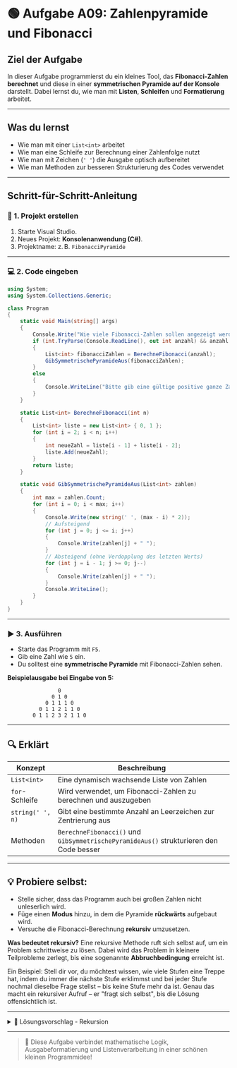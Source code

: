 # 🟢 Aufgabe A09: Zahlenpyramide und Fibonacci

## Ziel der Aufgabe

In dieser Aufgabe programmierst du ein kleines Tool, das **Fibonacci-Zahlen berechnet** und diese in einer **symmetrischen Pyramide auf der Konsole** darstellt.
Dabei lernst du, wie man mit **Listen**, **Schleifen** und **Formatierung** arbeitet.

---

## Was du lernst

- Wie man mit einer `List<int>` arbeitet
- Wie man eine Schleife zur Berechnung einer Zahlenfolge nutzt
- Wie man mit Zeichen (`' '`) die Ausgabe optisch aufbereitet
- Wie man Methoden zur besseren Strukturierung des Codes verwendet

---

## Schritt-für-Schritt-Anleitung

### 🔧 1. Projekt erstellen

1. Starte Visual Studio.
2. Neues Projekt: **Konsolenanwendung (C#)**.
3. Projektname: z. B. `FibonacciPyramide`

---

### 💻 2. Code eingeben

```csharp
using System;
using System.Collections.Generic;

class Program
{
    static void Main(string[] args)
    {
        Console.Write("Wie viele Fibonacci-Zahlen sollen angezeigt werden? ");
        if (int.TryParse(Console.ReadLine(), out int anzahl) && anzahl > 0)
        {
            List<int> fibonacciZahlen = BerechneFibonacci(anzahl);
            GibSymmetrischePyramideAus(fibonacciZahlen);
        }
        else
        {
            Console.WriteLine("Bitte gib eine gültige positive ganze Zahl ein.");
        }
    }

    static List<int> BerechneFibonacci(int n)
    {
        List<int> liste = new List<int> { 0, 1 };
        for (int i = 2; i < n; i++)
        {
            int neueZahl = liste[i - 1] + liste[i - 2];
            liste.Add(neueZahl);
        }
        return liste;
    }

    static void GibSymmetrischePyramideAus(List<int> zahlen)
    {
        int max = zahlen.Count;
        for (int i = 0; i < max; i++)
        {
            Console.Write(new string(' ', (max - i) * 2));
            // Aufsteigend
            for (int j = 0; j <= i; j++)
            {
                Console.Write(zahlen[j] + " ");
            }
            // Absteigend (ohne Verdopplung des letzten Werts)
            for (int j = i - 1; j >= 0; j--)
            {
                Console.Write(zahlen[j] + " ");
            }
            Console.WriteLine();
        }
    }
}
```

---

### ▶️ 3. Ausführen

- Starte das Programm mit `F5`.
- Gib eine Zahl wie `5` ein.
- Du solltest eine **symmetrische Pyramide** mit Fibonacci-Zahlen sehen.

**Beispielausgabe bei Eingabe von 5:**

```
                0 
              0 1 0 
            0 1 1 1 0 
          0 1 1 2 1 1 0 
        0 1 1 2 3 2 1 1 0 
```

---

## 🔍 Erklärt

| Konzept           | Beschreibung |
|-------------------|--------------|
| `List<int>`       | Eine dynamisch wachsende Liste von Zahlen |
| `for`-Schleife     | Wird verwendet, um Fibonacci-Zahlen zu berechnen und auszugeben |
| `string(' ', n)`  | Gibt eine bestimmte Anzahl an Leerzeichen zur Zentrierung aus |
| Methoden          | `BerechneFibonacci()` und `GibSymmetrischePyramideAus()` strukturieren den Code besser |

---

## 💡 Probiere selbst:

- Stelle sicher, dass das Programm auch bei großen Zahlen nicht unleserlich wird.
- Füge einen **Modus** hinzu, in dem die Pyramide **rückwärts** aufgebaut wird.
- Versuche die Fibonacci-Berechnung **rekursiv** umzusetzen.

**Was bedeutet rekursiv?**
Eine rekursive Methode ruft sich selbst auf, um ein Problem schrittweise zu lösen. Dabei wird das Problem in kleinere Teilprobleme zerlegt, bis eine sogenannte **Abbruchbedingung** erreicht ist.

Ein Beispiel:
Stell dir vor, du möchtest wissen, wie viele Stufen eine Treppe hat, indem du immer die nächste Stufe erklimmst und bei jeder Stufe nochmal dieselbe Frage stellst – bis keine Stufe mehr da ist. Genau das macht ein rekursiver Aufruf – er "fragt sich selbst", bis die Lösung offensichtlich ist.



---

<details>
<summary>💬 Lösungsvorschlag - Rekursion</summary>

```csharp
int Fibonacci(int n)
{
    if (n <= 1)
        return n;
    return Fibonacci(n - 1) + Fibonacci(n - 2);
}
```
Dies ist eine typische rekursive Funktion. Sie löst das Problem durch wiederholte Aufrufe von sich selbst – jeweils mit kleineren Eingaben – bis `n` gleich 1 oder 0 ist. 

Zum besseren Verständnis kannst du ein **Debugging-Tool** oder **Haltepunkte** in Visual Studio verwenden, um nachzuvollziehen, wie sich die rekursiven Aufrufe im Ablauf stapeln und wieder zurückkehren.

</details>

---

> 🚀 Diese Aufgabe verbindet mathematische Logik, Ausgabeformatierung und Listenverarbeitung in einer schönen kleinen Programmidee!

